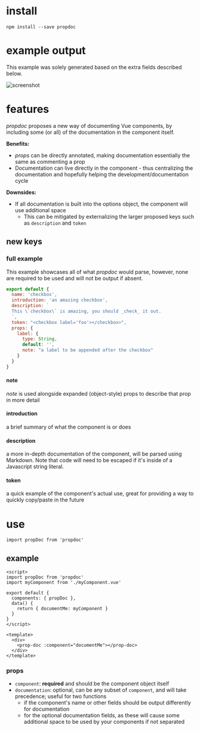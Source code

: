 # install

`npm install --save propdoc`

# example output

This example was solely generated based on the extra fields described below.

![screenshot](https://github.com/propellant/doctor/blob/master/exampleOutput.png)

# features

_propdoc_ proposes a new way of documenting Vue components, by including some (or all) of the documentation in the component itself.

**Benefits:**
- _props_ can be directly annotated, making documentation essentially the same as commenting a prop
- Documentation can live directly in the component - thus centralizing the documentation and hopefully helping the development/documentation cycle

**Downsides:**
- If all documentation is built into the options object, the component will use additional space
  - This can be mitigated by externalizing the larger proposed keys such as `description` and `token`

## new keys

### full example

This example showcases all of what _propdoc_ would parse, however, none are required to be used and will not be output if absent.

```javascript
export default {
  name: 'checkbox',
  introduction: 'an amazing checkbox',
  description: `
  This \`checkbox\` is amazing, you should _check_ it out.
  `,
  token: "<checkbox label='foo'></checkbox>",
  props: {
    label: {
      type: String,
      default: '',
      note: "a label to be appended after the checkbox"
    }
  }
}
```

#### note

_note_ is used alongside expanded (object-style) props to describe that prop in more detail

#### introduction

a brief summary of what the component is or does

#### description

a more in-depth documentation of the component, will be parsed using Markdown. Note that code will need to be escaped if it's inside of a Javascript string literal.

#### token

a quick example of the component's actual use, great for providing a way to quickly copy/paste in the future


# use

`import propDoc from 'propdoc'`

## example

```Vue
<script>
import propDoc from 'propdoc'
import myComponent from './myComponent.vue'

export default {
  components: { propDoc },
  data() {
    return { documentMe: myComponent }
  }
}
</script>

<template>
  <div>
    <prop-doc :component="documentMe"></prop-doc>
  </div>
</template>
```

### props

- `component`: **required** and should be the component object itself
- `documentation`: optional, can be any subset of `component`, and will take precedence; useful for two functions
  - if the component's name or other fields should be output differently for documentation
  - for the optional documentation fields, as these will cause some additional space to be used by your components if not separated
